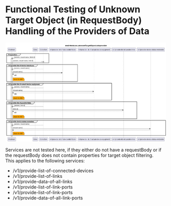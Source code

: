 # Functional Testing of Unknown Target Object (in RequestBody) Handling of the Providers of Data  

![Overview](./mwdi+diagram.unknownTargetObject.dataprovider.png)  

Services are not tested here, if they either do not have a requestBody or if the requestBody does not contain properties for target object filtering.  
This applies to the following services:  
- /v1/provide-list-of-connected-devices
- /v1/provide-list-of-links
- /v1/provide-data-of-all-links
- /v1/provide-list-of-link-ports
- /v1/provide-list-of-link-ports
- /v1/provide-data-of-all-link-ports